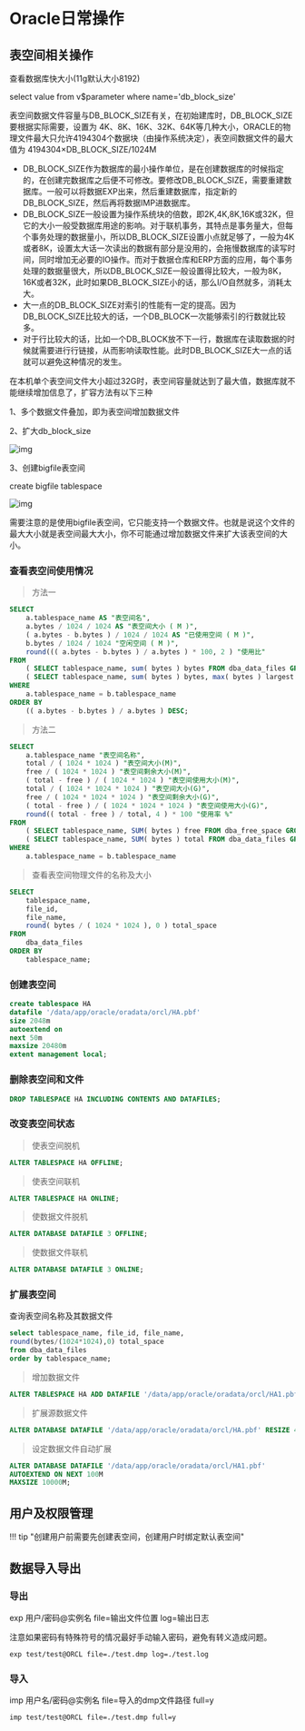 # Oracle日常操作

## 表空间相关操作

查看数据库快大小(11g默认大小8192)

select value from v$parameter where name='db_block_size'

表空间数据文件容量与DB_BLOCK_SIZE有关，在初始建库时，DB_BLOCK_SIZE要根据实际需要，设置为 4K、8K、16K、32K、64K等几种大小，ORACLE的物理文件最大只允许4194304个数据块（由操作系统决定），表空间数据文件的最大值为 4194304×DB_BLOCK_SIZE/1024M

- DB_BLOCK_SIZE作为数据库的最小操作单位，是在创建数据库的时候指定的，在创建完数据库之后便不可修改。要修改DB_BLOCK_SIZE，需要重建数据库。一般可以将数据EXP出来，然后重建数据库，指定新的DB_BLOCK_SIZE，然后再将数据IMP进数据库。
- DB_BLOCK_SIZE一般设置为操作系统块的倍数，即2K,4K,8K,16K或32K，但它的大小一般受数据库用途的影响。对于联机事务，其特点是事务量大，但每个事务处理的数据量小，所以DB_BLOCK_SIZE设置小点就足够了，一般为4K或者8K，设置太大话一次读出的数据有部分是没用的，会拖慢数据库的读写时间，同时增加无必要的IO操作。而对于数据仓库和ERP方面的应用，每个事务处理的数据量很大，所以DB_BLOCK_SIZE一般设置得比较大，一般为8K，16K或者32K，此时如果DB_BLOCK_SIZE小的话，那么I/O自然就多，消耗太大。
- 大一点的DB_BLOCK_SIZE对索引的性能有一定的提高。因为DB_BLOCK_SIZE比较大的话，一个DB_BLOCK一次能够索引的行数就比较多。
- 对于行比较大的话，比如一个DB_BLOCK放不下一行，数据库在读取数据的时候就需要进行行链接，从而影响读取性能。此时DB_BLOCK_SIZE大一点的话就可以避免这种情况的发生。

在本机单个表空间文件大小超过32G时，表空间容量就达到了最大值，数据库就不能继续增加信息了，扩容方法有以下三种

1、多个数据文件叠加，即为表空间增加数据文件

2、扩大db_block_size

![img](../../images/clipboard.png) 

3、创建bigfile表空间

create bigfile tablespace 

![img](../../images/clipboard.png) 

需要注意的是使用bigfile表空间，它只能支持一个数据文件。也就是说这个文件的最大大小就是表空间最大大小，你不可能通过增加数据文件来扩大该表空间的大小。



### **查看表空间使用情况**

> 方法一

```sql
SELECT
	a.tablespace_name AS "表空间名",
	a.bytes / 1024 / 1024 AS "表空间大小 ( M )",
	( a.bytes - b.bytes ) / 1024 / 1024 AS "已使用空间 ( M )",
	b.bytes / 1024 / 1024 "空闲空间 ( M )",
	round((( a.bytes - b.bytes ) / a.bytes ) * 100, 2 ) "使用比" 
FROM
	( SELECT tablespace_name, sum( bytes ) bytes FROM dba_data_files GROUP BY tablespace_name ) a,
	( SELECT tablespace_name, sum( bytes ) bytes, max( bytes ) largest FROM dba_free_space GROUP BY tablespace_name ) b 
WHERE
    a.tablespace_name = b.tablespace_name 
ORDER BY
	(( a.bytes - b.bytes ) / a.bytes ) DESC;
```

> 方法二

```sql
SELECT
	a.tablespace_name "表空间名称",
	total / ( 1024 * 1024 ) "表空间大小(M)",
	free / ( 1024 * 1024 ) "表空间剩余大小(M)",
	( total - free ) / ( 1024 * 1024 ) "表空间使用大小(M)",
	total / ( 1024 * 1024 * 1024 ) "表空间大小(G)",
	free / ( 1024 * 1024 * 1024 ) "表空间剩余大小(G)",
	( total - free ) / ( 1024 * 1024 * 1024 ) "表空间使用大小(G)",
	round(( total - free ) / total, 4 ) * 100 "使用率 %" 
FROM
	( SELECT tablespace_name, SUM( bytes ) free FROM dba_free_space GROUP BY tablespace_name ) a,
	( SELECT tablespace_name, SUM( bytes ) total FROM dba_data_files GROUP BY tablespace_name ) b 
WHERE
	a.tablespace_name = b.tablespace_name
```

> 查看表空间物理文件的名称及大小

```sql
SELECT
	tablespace_name,
	file_id,
	file_name,
	round( bytes / ( 1024 * 1024 ), 0 ) total_space 
FROM
	dba_data_files 
ORDER BY
	tablespace_name;
```



### 创建表空间

```sql
create tablespace HA
datafile '/data/app/oracle/oradata/orcl/HA.pbf' 
size 2048m
autoextend on
next 50m
maxsize 20480m
extent management local; 
```



### 删除表空间和文件

```sql
DROP TABLESPACE HA INCLUDING CONTENTS AND DATAFILES; 
```



### 改变表空间状态

> 使表空间脱机

```sql
ALTER TABLESPACE HA OFFLINE;
```

> 使表空间联机

```sql
ALTER TABLESPACE HA ONLINE;
```

> 使数据文件脱机 

```sql
ALTER DATABASE DATAFILE 3 OFFLINE; 
```

> 使数据文件联机 

```sql
ALTER DATABASE DATAFILE 3 ONLINE; 
```



### 扩展表空间

查询表空间名称及其数据文件

```sql
select tablespace_name, file_id, file_name,  
round(bytes/(1024*1024),0) total_space 
from dba_data_files 
order by tablespace_name; 
```



> 增加数据文件

```sql
ALTER TABLESPACE HA ADD DATAFILE '/data/app/oracle/oradata/orcl/HA1.pbf' SIZE 1024M;
```

> 扩展源数据文件

```sql
ALTER DATABASE DATAFILE '/data/app/oracle/oradata/orcl/HA.pbf' RESIZE 4196M;
```

> 设定数据文件自动扩展  

```sql
ALTER DATABASE DATAFILE '/data/app/oracle/oradata/orcl/HA1.pbf'
AUTOEXTEND ON NEXT 100M 
MAXSIZE 10000M; 
```



## 用户及权限管理

!!! tip "创建用户前需要先创建表空间，创建用户时绑定默认表空间"











## 数据导入导出

### 导出

exp 用户/密码@实例名  file=输出文件位置 log=输出日志

注意如果密码有特殊符号的情况最好手动输入密码，避免有转义造成问题。

```shell
exp test/test@ORCL file=./test.dmp log=./test.log
```



### 导入

imp 用户名/密码@实例名 file=导入的dmp文件路径 full=y

```shell
imp test/test@ORCL file=./test.dmp full=y
```

